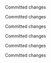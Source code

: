 Committed changes

Committed changes

Committed changes

Committed changes

Committed changes

Committed changes

